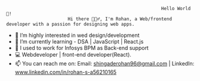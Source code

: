                                                               Hello World👋!
                           Hi there 🙋🏼‍♂️, I'm Rohan, a Web/frontend developer with a passion for designing web apps.


- 👀 I’m highly interested in wed design/development
- 🌱 I’m currently learning - DSA | JavaScript | React.js
- 💞️ I used to work for Infosys BPM as Back-end support
- 💻 Webdeveloper | front-end developer(React).
- 📫 You can reach me on: 
    Email: shingaderohan96@gmail.com | 
    LinkedIn: www.linkedin.com/in/rohan-s-a56210165
 

<!---
CarryAllen/CarryAllen is a ✨ special ✨ repository because its `README.md` (this file) appears on your GitHub profile.
You can click the Preview link to take a look at your changes.
--->
